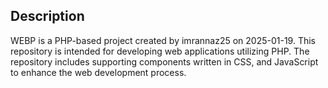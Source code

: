 ## Description

WEBP is a PHP-based project created by imrannaz25 on 2025-01-19. This repository is intended for developing web applications utilizing PHP. The repository includes supporting components written in
CSS, and JavaScript to enhance the web development process.

